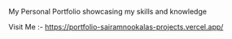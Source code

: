 My Personal Portfolio showcasing my skills and knowledge


Visit Me :- https://portfolio-sairamnookalas-projects.vercel.app/
